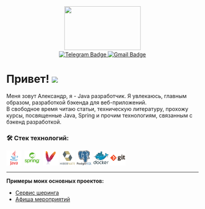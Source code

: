 <div id="header" align="center">
  <img src="https://media.giphy.com/media/v1.Y2lkPTc5MGI3NjExYXAxNGlzazRtNmh5cGdxcmZ1eHdkYTR2cjN6NHZ6aHVwN3c0cm4zNiZlcD12MV9pbnRlcm5hbF9naWZfYnlfaWQmY3Q9Zw/h408T6Y5GfmXBKW62l/giphy.gif" width="200" height="115"/>
  <div id="badges">
    <a href="t.me/Stormblessed3D">
    <img src="https://img.shields.io/badge/Telegram-blue?logo=telegram&logoColor=white&style=for-the-badge" alt="Telegram Badge"/>
    </a>
    <a href="Alexander.A.Tsybulskiy@gmail.com">
    <img src="https://img.shields.io/badge/Gmail-D14836?style=for-the-badge&logo=gmail&logoColor=white" alt="Gmail Badge"/>
    </a>
  </div>
</div>

<h1>
  Привет!
  <img src="https://media.giphy.com/media/hvRJCLFzcasrR4ia7z/giphy.gif" width="30px"/>
</h1>

Меня зовут Александр, я - Java разработчик. Я увлекаюсь, главным образом, разработкой бэкенда для веб-приложений.   
В свободное время читаю статьи, техническую литературу, прохожу курсы, посвященные Java, Spring и прочим технологиям, связанным с бэкенд разработкой.    

### 🛠️ Стек технологий:
<div>
  <img src="https://github.com/devicons/devicon/blob/master/icons/java/java-original-wordmark.svg" title="Java" alt="Java" width="40" height="40"/>&nbsp;
  <img src="https://github.com/devicons/devicon/blob/master/icons/spring/spring-original-wordmark.svg" title="Spring" alt="Spring" width="40" height="40"/>&nbsp;
  <img src="https://github.com/devicons/devicon/blob/master/icons/maven/maven-original.svg" title="Maven" **alt="Maven" width="40" height="40"/>
  <img src="https://github.com/devicons/devicon/blob/master/icons/hibernate/hibernate-original-wordmark.svg" title="Hibernate" **alt="Hibernate" width="40" height="40"/>
  <img src="https://github.com/devicons/devicon/blob/master/icons/postgresql/postgresql-original-wordmark.svg" title="PostgreSQl" **alt="PostgreSQl" width="40" height="40"/>
  <img src="https://github.com/devicons/devicon/blob/master/icons/docker/docker-original-wordmark.svg" title="Docker" **alt="Docker" width="40" height="40"/>
  <img src="https://github.com/devicons/devicon/blob/master/icons/git/git-original-wordmark.svg" title="Git" **alt="Git" width="40" height="40"/>
</div>

---          
**Примеры моих основных проектов:**
  - [Сервис шеринга](https://github.com/Stormblessed3D/java-shareit)
  - [Афиша мероприятий](https://github.com/Stormblessed3D/java-explore-with-me)          
   
